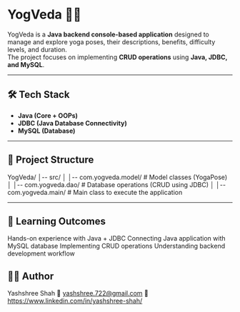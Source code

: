# YogVeda 🧘‍♀️

YogVeda is a **Java backend console-based application** designed to manage and explore yoga poses, their descriptions, benefits, difficulty levels, and duration.  
The project focuses on implementing **CRUD operations** using **Java, JDBC, and MySQL**.

---

## 🛠 Tech Stack
- **Java (Core + OOPs)**  
- **JDBC (Java Database Connectivity)**  
- **MySQL (Database)**  

---

## 📂 Project Structure
YogVeda/
│-- src/
│ │-- com.yogveda.model/ # Model classes (YogaPose)
│ │-- com.yogveda.dao/ # Database operations (CRUD using JDBC)
│ │-- com.yogveda.main/ # Main class to execute the application

---

## 📖 Learning Outcomes
Hands-on experience with Java + JDBC
Connecting Java application with MySQL database
Implementing CRUD operations
Understanding backend development workflow

## 👩‍💻 Author
Yashshree Shah
📧 yashshree.722@gmail.com
🔗 https://www.linkedin.com/in/yashshree-shah/
